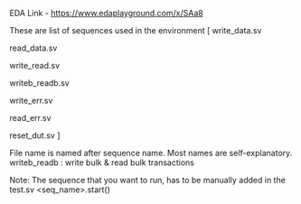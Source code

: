 EDA Link - https://www.edaplayground.com/x/SAa8

These are list of sequences used in the environment [ 
write_data.sv

read_data.sv

write_read.sv

writeb_readb.sv

write_err.sv

read_err.sv

reset_dut.sv ]

File name is named after sequence name.
Most names are self-explanatory.
writeb_readb : write bulk & read bulk transactions

Note: The sequence that you want to run, has to be manually added in the test.sv <seq_name>.start()


